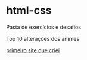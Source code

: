 # html-css
 Pasta de exercícios e desafios 

 Top 10 alterações dos animes

 <a href="https://alexandre-ces.github.io/html-css/exercicios/modulo-1/ex001/index">primeiro site que criei</a>
